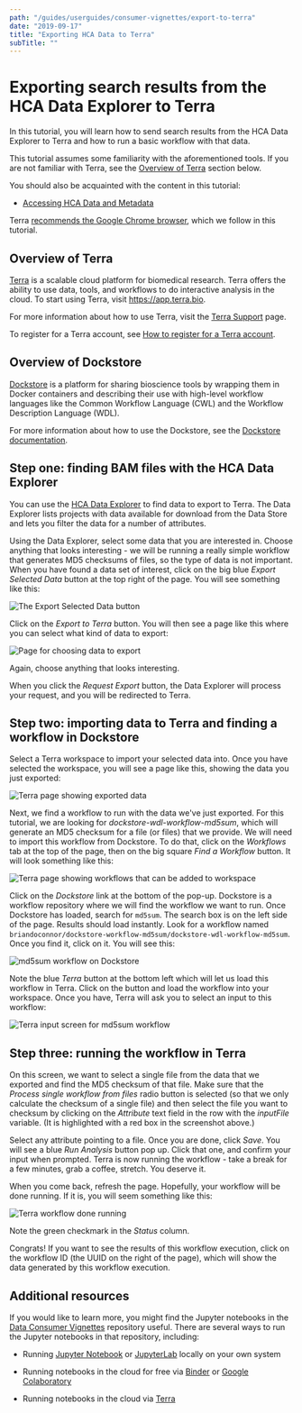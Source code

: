 ```yaml
---
path: "/guides/userguides/consumer-vignettes/export-to-terra"
date: "2019-09-17"
title: "Exporting HCA Data to Terra"
subTitle: ""
---
```


Exporting search results from the HCA Data Explorer to Terra
============================================================

In this tutorial, you will learn how to send search results from the HCA Data
Explorer to Terra and how to run a basic workflow with that data.

This tutorial assumes some familiarity with the aforementioned tools. If you are
not familiar with Terra, see the [Overview of Terra](#overview-of-terra) section
below.

You should also be acquainted with the content in this tutorial:

-   [Accessing HCA Data and Metadata][quick-start-guide]

Terra [recommends the Google Chrome browser][terra-register], which we
follow in this tutorial.

Overview of Terra
-----------------

[Terra][terra] is a scalable cloud platform for biomedical research. Terra offers the
ability to use data, tools, and workflows to do interactive analysis in the 
cloud. To start using Terra, visit <https://app.terra.bio>.

For more information about how to use Terra, visit the [Terra Support][terra-support] page.

To register for a Terra account, see [How to register for a Terra account][terra-register].

Overview of Dockstore
---------------------

[Dockstore][dockstore] is a platform for sharing bioscience tools by wrapping them in Docker
containers and describing their use with high-level workflow languages like the Common Workflow
Language (CWL) and the Workflow Description Language (WDL).

For more information about how to use the Dockstore, see the [Dockstore documentation][dockstore-doc].

Step one: finding BAM files with the HCA Data Explorer
------------------------------------------------------

You can use the [HCA Data Explorer][explorer] to find data to export to Terra.
The Data Explorer lists projects with data available for download from the Data
Store and lets you filter the data for a number of attributes.

Using the Data Explorer, select some data that you are interested in. Choose anything
that looks interesting - we will be running a really simple workflow that
generates MD5 checksums of files, so the type of data is not important.
When you have found a data set of interest, click on the big blue *Export
Selected Data* button at the top right of the page. You will see something like
this:

![The *Export Selected Data* button](_images/terra-export_button.png)

Click on the *Export to Terra* button. You will then see a page like this where
you can select what kind of data to export:

![Page for choosing data to export](_images/terra-choose_files.png)

Again, choose anything that looks interesting.

When you click the *Request Export* button, the Data Explorer will process your
request, and you will be redirected to Terra.

Step two: importing data to Terra and finding a workflow in Dockstore
---------------------------------------------------------------------

Select a Terra workspace to import your selected data into. Once you have selected the
workspace, you will see a page like this, showing the data you just exported:

![Terra page showing exported data](_images/terra-exported_data.png)

Next, we find a workflow to run with the data we've just exported. For this
tutorial, we are looking for *dockstore-wdl-workflow-md5sum*, which will
generate an MD5 checksum for a file (or files) that we provide. We will need 
to import this workflow from Dockstore. To do that, click on the *Workflows* 
tab at the top of the page, then on the big square *Find a Workflow* button.
It will look something like this:

![Terra page showing workflows that can be added to workspace](_images/terra-workflows.png)

Click on the *Dockstore* link at the bottom of the pop-up. Dockstore is a
workflow repository where we will find the workflow we want to run. Once
Dockstore has loaded, search for `md5sum`. The search box is on the left 
side of the page. Results should load instantly. Look for a workflow named
`briandoconnor/dockstore-workflow-md5sum/dockstore-wdl-workflow-md5sum`.
Once you find it, click on it. You will see this:

![md5sum workflow on Dockstore](_images/terra-md5sum_dockstore.png)

Note the blue *Terra* button at the bottom left which will let us load this
workflow in Terra. Click on the button and load the workflow into your
workspace. Once you have, Terra will ask you to select an input to this
workflow:

![Terra input screen for md5sum workflow](_images/terra-md5sum_input.png)

Step three: running the workflow in Terra
-----------------------------------------

On this screen, we want to select a single file from the data that we exported
and find the MD5 checksum of that file. Make sure that the *Process single workflow
from files* radio button is selected (so that we only calculate the checksum of a 
single file) and then select the file you want to checksum by clicking on the 
*Attribute* text field in the row with the *inputFile* variable. (It is highlighted
with a red box in the screenshot above.)

Select any attribute pointing to a file. Once you are done, click *Save*. You will
see a blue *Run Analysis* button pop up. Click that one, and confirm your input
when prompted. Terra is now running the workflow - take a break for a few minutes,
grab a coffee, stretch. You deserve it.

When you come back, refresh the page. Hopefully, your workflow will be done
running. If it is, you will seem something like this:

![Terra workflow done running](_images/terra-workflow_done.png)

Note the green checkmark in the *Status* column.

Congrats! If you want to see the results of this workflow execution, click
on the workflow ID (the UUID on the right of the page), which will show the
data generated by this workflow execution.

Additional resources
--------------------

If you would like to learn more, you might find the Jupyter notebooks in the
[Data Consumer Vignettes][dcv] repository useful. There are several ways to
run the Jupyter notebooks in that repository, including:

-   Running [Jupyter Notebook](https://jupyter.org/) or
    [JupyterLab][jupyterlab] locally on your own system

-   Running notebooks in the cloud for free via [Binder](https://mybinder.org/)
    or [Google Colaboratory][colab]

-   Running notebooks in the cloud via [Terra](https://terra.bio/)

  [dcv]: <https://github.com/HumanCellAtlas/data-consumer-vignettes>
  [jupyterlab]: <https://blog.jupyter.org/jupyterlab-is-ready-for-users-5a6f039b8906>
  [quick-start-guide]: <https://data.humancellatlas.org/guides/quick-start-guide>
  [explorer]: <https://data.humancellatlas.org/explore/projects>
  [terra]: <https://terra.bio>
  [terra-support]: <https://support.terra.bio/hc/en-us>
  [terra-register]: <https://support.terra.bio/hc/en-us/articles/360028235911-How-to-register-for-a-Terra-account>
  [dockstore]: <https://dockstore.org>
  [dockstore-doc]: <https://docs.dockstore.org/docs>
  [colab]: <https://colab.research.google.com>
